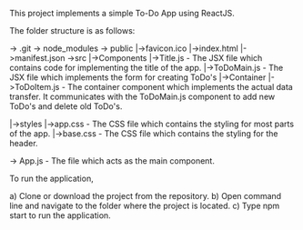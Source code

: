 This project implements a simple To-Do App using ReactJS.

The folder structure is as follows:

-> .git
-> node_modules
-> public
  |->favicon.ico
  |->index.html
  |->manifest.json
->src
 |->Components
     |->Title.js - The JSX file which contains code for implementing the title of the app.
     |->ToDoMain.js - The JSX file which implements the form for creating ToDo's
 |->Container
     |->ToDoItem.js - The container component which implements the actual data transfer. It communicates with the ToDoMain.js component to add new ToDo's and delete old ToDo's.

 |->styles
     |->app.css - The CSS file which contains the styling for most parts of the app.
     |->base.css - The CSS file which contains the styling for the header.

-> App.js - The file which acts as the main component.

To run the application,

a) Clone or download the project from the repository.
b) Open command line and navigate to the folder where the project is located.
c) Type npm start to run the application.
